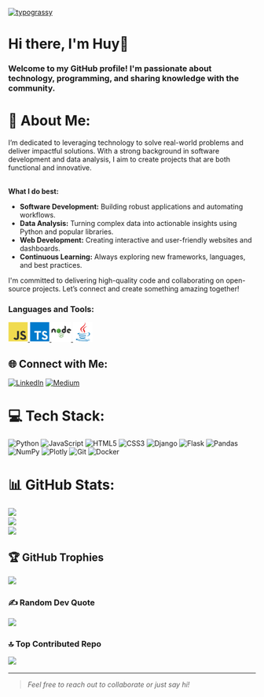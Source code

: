 [![typograssy](https://typograssy.deno.dev/api?text=こんにちは%20)](https://github.com/kawarimidoll/typograssy)
# Hi there, I'm Huy👋

### Welcome to my GitHub profile! I'm passionate about technology, programming, and sharing knowledge with the community.

# 💫 About Me:
I’m dedicated to leveraging technology to solve real-world problems and deliver impactful solutions. With a strong background in software development and data analysis, I aim to create projects that are both functional and innovative.<br><br>

**What I do best:**<br>
- **Software Development:** Building robust applications and automating workflows.
- **Data Analysis:** Turning complex data into actionable insights using Python and popular libraries.
- **Web Development:** Creating interactive and user-friendly websites and dashboards.
- **Continuous Learning:** Always exploring new frameworks, languages, and best practices.

I'm committed to delivering high-quality code and collaborating on open-source projects. Let’s connect and create something amazing together!
<h3 align="left">Languages and Tools:</h3>
<p align="left"> <a href="https://developer.mozilla.org/en-US/docs/Web/JavaScript" target="_blank" rel="noreferrer"> <img src="https://raw.githubusercontent.com/devicons/devicon/master/icons/javascript/javascript-original.svg" alt="javascript" width="40" height="40"/> </a><a href="https://www.typescriptlang.org/" target="_blank" rel="noreferrer"> <img src="https://raw.githubusercontent.com/devicons/devicon/master/icons/typescript/typescript-original.svg" alt="typescript" width="40" height="40"/> </a><a href="https://nodejs.org" target="_blank" rel="noreferrer"> <img src="https://raw.githubusercontent.com/devicons/devicon/master/icons/nodejs/nodejs-original-wordmark.svg" alt="nodejs" width="40" height="40"/> </a> <a href="https://www.java.com" target="_blank" rel="noreferrer"> <img src="https://raw.githubusercontent.com/devicons/devicon/master/icons/java/java-original.svg" alt="java" width="40" height="40"/> </a> </p>

## 🌐 Connect with Me:
[![LinkedIn](https://img.shields.io/badge/LinkedIn-%230077B5.svg?logo=linkedin&logoColor=white)](YOUR_LINKEDIN_URL) 
[![Medium](https://img.shields.io/badge/Medium-12100E?logo=medium&logoColor=white)](YOUR_MEDIUM_URL)

# 💻 Tech Stack:
![Python](https://img.shields.io/badge/python-3670A0?style=for-the-badge&logo=python&logoColor=ffdd54)
![JavaScript](https://img.shields.io/badge/javascript-%23323330.svg?style=for-the-badge&logo=javascript&logoColor=%23F7DF1E)
![HTML5](https://img.shields.io/badge/html5-%23E34F26.svg?style=for-the-badge&logo=html5&logoColor=white)
![CSS3](https://img.shields.io/badge/css3-%231572B6.svg?style=for-the-badge&logo=css3&logoColor=white)
![Django](https://img.shields.io/badge/django-%23092E20.svg?style=for-the-badge&logo=django&logoColor=white)
![Flask](https://img.shields.io/badge/flask-%23000.svg?style=for-the-badge&logo=flask&logoColor=white)
![Pandas](https://img.shields.io/badge/pandas-%23150458.svg?style=for-the-badge&logo=pandas&logoColor=white)
![NumPy](https://img.shields.io/badge/numpy-%23013243.svg?style=for-the-badge&logo=numpy&logoColor=white)
![Plotly](https://img.shields.io/badge/Plotly-%233F4F75.svg?style=for-the-badge&logo=plotly&logoColor=white)
![Git](https://img.shields.io/badge/git-%23F05033.svg?style=for-the-badge&logo=git&logoColor=white)
![Docker](https://img.shields.io/badge/docker-%230db7ed.svg?style=for-the-badge&logo=docker&logoColor=white)
<!-- Add or remove badges as per your actual stack -->

# 📊 GitHub Stats:
![](https://github-readme-stats.vercel.app/api?username=Huy-VNNIC&theme=dark&hide_border=false&include_all_commits=true&count_private=true)<br/>
![](https://github-readme-streak-stats.herokuapp.com/?user=Huy-VNNIC&theme=dark&hide_border=false)<br/>
![](https://github-readme-stats.vercel.app/api/top-langs/?username=Huy-VNNIC&theme=dark&hide_border=false&layout=compact)

## 🏆 GitHub Trophies
![](https://github-profile-trophy.vercel.app/?username=Huy-VNNIC&theme=radical&no-frame=false&no-bg=false&margin-w=4)

### ✍️ Random Dev Quote
![](https://quotes-github-readme.vercel.app/api?type=horizontal&theme=radical)

### 🔝 Top Contributed Repo
![](https://github-contributor-stats.vercel.app/api?username=Huy-VNNIC&limit=5&theme=dark&combine_all_yearly_contributions=true)

---

> _Feel free to reach out to collaborate or just say hi!_
